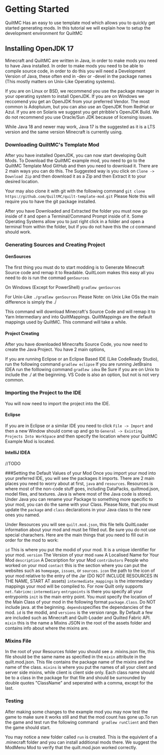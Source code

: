 # Getting Started

QuiltMC Has an easy to use template mod which allows you to quickly get started generating mods. In this tutorial we will explain how to setup the development environment for QuiltMC

## Installing OpenJDK 17

Minecraft and QuiltMC are written in Java, in order to make mods you need to have Java installed. In order to make mods you need to be able to compile source code, in order to do this you will need a Development Version of Java, these often end in -dev or -devel in the package names (This mostly matters on Unix-Like Operating systems).

If you are on Linux or BSD, we recommend you use the package manager in your operating system to install OpenJDK. If you are on Windows we reccomend you get an OpenJDK from your preferred Vendor. The most common is Adoptuium, but you can also use an OpenJDK from RedHat or Azul. If you are on Solaris we suggest you get ptribble's OpenJDK Build. We do not recommend you use Oracle/Sun JDK because of licensing issues.

While Java 18 and newer may work, Java 17 is the suggested as it is a LTS version and the same version Minecraft is currently using.

### Downloading QuiltMC's Template Mod
After you have installed OpenJDK, you can now start developing Quilt Mods. To Download the QuiltMC example mod, you need to go to the QuiltMC Template Mod GitHub and then you need to download it. There are 2 main ways you can do this. The Suggested way is you click on `Clone -> Download Zip` and then download it as a Zip and then Extract it to your desired location.

Your may also clone it with git with the following command
` git clone https://github.com/QuiltMC/quilt-template-mod.git `
Please Note this will require you to have the git package installed.

After you have Downloaded and Extracted the folder you must now go inside of it and open a Terminal/Command Prompt inside of it. Some Operating Systems allow you to just right click in a folder and open a terminal from within the folder, but if you do not have this the `cd` command should work.

### Generating Sources and Creating Project

#### GenSources

The first thing you must do to start modding is to Generate Minecraft Source code and remap it to Readable. QuiltLoom makes this easy all you need to do is  run the commad `genSources`

On Windows (Except for PowerShell)
`gradlew genSources`

For Unix-Like
`./gradlew genSources`
Please Note: on Unix Like OSs the main difference is simply the ./

This command will download Minecraft's Source Code and will remap it to Yarn Intermediary and into QuiltMappings. QuiltMappings are the default mappings used by QuiltMC. This command will take a while.

#### Project Creating

After you have downloaded Minecrafts Source Code, you now need to create the Java Project. You have 2 main options,

If you are running Eclipse or an Eclipse Based IDE (Like CodeReady Studio), run the following command
`gradlew eclipse`
If you are running JetBrains IDEA run the folllowing command
`gradlew idea`
Be Sure if you are on Unix to include the ./ at the beginning.
VS Code is also an option, but not is not very common.

### Importing the Project to the IDE 

You will now need to import the project into the IDE.

#### Eclipse

If you are in Eclipse or a similar IDE you need to click `File -> Import` and then a new Window should come up and go to `General -> Existing Projects Into WorkSpace` and then specify the location where your QuiltMC Example Mod is located.

#### IntelliJ IDEA
//TODO

###Setting the Default Values of your Mod
Once you import your mod into your preferred IDE, you will see the packages it imports. There are 2 main places you need to worry about at first, `java` and `resources`. Resources is where most of the non-code stuff goes, including DataPacks, quiltmod.json, model files, and textures. Java is where most of the Java code is stored. Under Java you can rename your Package to something more specific to your mod, you can do the same with your Class. Please Note, that you must update the `package` and `class` declarations in your Java class to the new ones you named.

Under Resources you will see `quilt.mod.json`, this file tells QuiltLoader information about your mod and must be filled out. Be sure you do not use special charachers.
Here are the main things that you need to fill out in order for the mod to work:

`id` This is where you put the modid of your mod. It is a unique identifier for your mod. 
`version` The Version of your mod
`name` A Localised Name for Your Mod
`description` A Decsription for your Mod
`contributors` People who worked on your mod
`contact` this is the section where you can put the websites such as `homepage`, `issues`, or `sources`.
`icon` the path to the icon of your mod relative to the entry of the Jar (DO NOT INCLUDE RESOURCES IN THE NAME, START AT assets)
`intermediate_mappings` is the intermediary mappings your mod will be compiled to. For now Quilt only supports `net.fabricmc:intermediary`
`entrypoints` is there you specify all your entrypoints
`init` is the main entry point. You must specify the location of the Main Class of your mod in the following format `package.Class`. Do NOT include java. at the beginning.
`depends`specifies the dependancies of the mod. `id` is the modid, and `versions` is the version range. By Default a few are included such as Minecraft and Quilt-Loader and Quilted Fabric API.
`mixin` this is the name a Mixins JSON in the root of the assets folder and contains info about where the mixins are.

### Mixins File
In the root of your Resources folder you should see a .mixins.json file, this file should be the same name as specified in the `mixin` attribute in the quilt.mod.json. This file contains the package name of the mixins and the name of the class. `mixins` is where you put the names of all your client and server side mixins, while client is client side only. Each class name should be to a class in the package for that file and should be surrounded by double quotes "ClassName" and seperated with a comma, except for the last.


### Testing
After making some changes to the example mod you may now test the game to make sure it works still and that the mod count has gone up.To run the game and test run the following command
` gradlew runClient`
and then the game should start.

You may notice a new folder called `run` is created. This is the equivlent of a .minecraft folder and you can install additional mods there. We suggest the ModMenu Mod to verify that the quilt.mod.json worked correctly.


